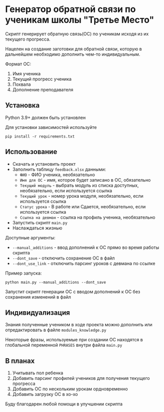 # Генератор обратной связи по ученикам школы "Третье Место"
Скрипт генерирует обратную связь(ОС) по ученикам исходя из их текущего прогресса.

Нацелен на создание заготовки для обратной связи, которую в дальнейшем необходимо дополнить чем-то индивидуальным.

Формат ОС:
1. Имя ученика
2. Текущий прогресс ученика
3. Похвала
4. Дополнение преподавателя
## Установка
Python 3.9+ должен быть установлен

Для установки зависимостей используйте
```commandline
pip install -r requirements.txt
```

## Использование
- Скачать и установить проект
- Заполнить таблицу `feedback.xlsx` данными:
  - `ФИО` - ФИО ученика, необязательно
  - `Имя для ОС` - имя, которое будет записано в ОС, обязательно
  - `Текущий модуль` - выбрать модуль из списка доступных, необязательно, если используется ссылка
  - `Текущий урок` - номер урока модуля, необязательно, если используется ссылка
  - `Статус урока` - В работе или Сдается, необязательно, если используется ссылка
  - `Ссылка на девман` - ссылка на профиль ученика, необязательно
- Запустить скрипт `main.py`
- Наслаждаться жизнью

Доступные аргументы:
- `--manual_additions` - ввод дополнений к ОС прямо во время работы скрипта
- `--dont_save` - отключить сохранение ОС в файл
- `--dont_use_link` - отключить парсинг уроков с девмана по ссылке

Пример запуска:
```commandline
python main.py --manual_additions --dont_save
```
Запустит скрипт генерации ОС с вводом дополнений к ОС без сохранения изменений в файл

## Индивидуализация
Знания полученные учеником в ходе проекта можно дополнить или отредактировать в файле `modules_knowledge.py`

Некоторые фразы, используемые при создании ОС находятся в глобальной переменной `PHRASES` внутри файла `main.py`

## В планах
1) Учитывать пол ребенка
2) Добавить парсинг профилей учеников для получения текущего прогресса
3) Добавить ОС по нескольким урокам ордновременно
4) Добавить загрузку ОС в хо-хо

Буду благодарен любой помощи в улучшении скрипта